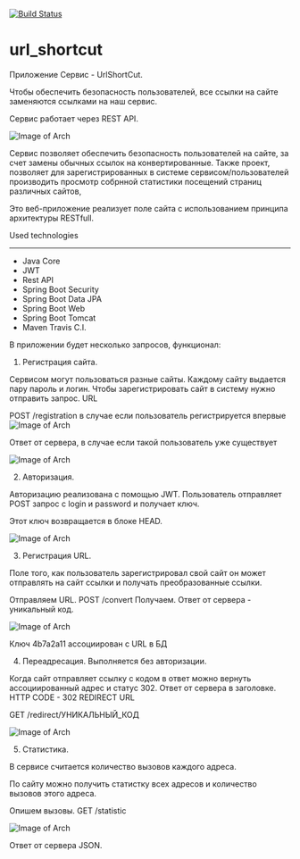 [![Build Status](https://travis-ci.com/SlartiBartFast-art/job4j_tracker.svg?branch=master)](https://travis-ci.com/SlartiBartFast-art/job4j_tracker)


# url_shortcut


Приложение Сервис - UrlShortCut.

Чтобы обеспечить безопасность пользователей, все ссылки на сайте заменяются ссылками на наш сервис.
 
Сервис работает через REST API.

![Image of Arch](https://github.com/SlartiBartFast-art/job4j_tracker/blob/master/image/Screenshot_1.jpg)


Сервис позволяет обеспечить безопасность пользователей на сайте,
за счет замены обычных ссылок на конвертированные.
Также проект, позволяет для зарегистрированных в системе сервисом/пользователей производить просмотр
собрнной статистики посещений страниц различных сайтов,

Это веб-приложение реализует поле сайта с использованием принципа архитектуры RESTfull.

Used technologies
______________________________________________
- Java Core
- JWT
- Rest API
- Spring Boot Security
- Spring Boot Data JPA
- Spring Boot Web
- Spring Boot Tomcat
- Maven
Travis C.I.

В приложении будет несколько запросов, функционал:

1. Регистрация сайта.

Сервисом могут пользоваться разные сайты. Каждому сайту выдается пару пароль и логин.
Чтобы зарегистрировать сайт в систему нужно отправить запрос.
URL

POST /registration
в случае если пользователь регистрируется впервые
![Image of Arch](https://github.com/SlartiBartFast-art/job4j_tracker/blob/master/image/Screenshot_2.jpg)

Ответ от сервера, в случае если такой пользователь уже существует

![Image of Arch](https://github.com/SlartiBartFast-art/job4j_tracker/blob/master/image/Screenshot_3.jpg)

2. Авторизация.

Авторизацию реализована с помощью JWT. 
Пользователь отправляет POST запрос с login и password и получает ключ.

Этот ключ возвращается в блоке HEAD.

![Image of Arch](https://github.com/SlartiBartFast-art/job4j_tracker/blob/master/image/Screenshot_4.jpg)

3. Регистрация URL.

Поле того, как пользователь зарегистрировал свой сайт он может отправлять на сайт ссылки
и получать преобразованные ссылки.

Отправляем URL. POST /convert
Получаем. Ответ от сервера - уникальный код.

![Image of Arch](https://github.com/SlartiBartFast-art/job4j_tracker/blob/master/image/Screenshot_5.jpg)

Ключ 4b7a2a11 ассоциирован с URL в БД

4. Переадресация. Выполняется без авторизации.

Когда сайт отправляет ссылку с кодом в ответ можно вернуть ассоциированный адрес и статус 302.
Ответ от сервера в заголовке. HTTP CODE - 302 REDIRECT URL

GET /redirect/УНИКАЛЬНЫЙ_КОД

![Image of Arch](https://github.com/SlartiBartFast-art/job4j_tracker/blob/master/image/Screenshot_6.jpg)

5. Статистика.

В сервисе считается количество вызовов каждого адреса.

По сайту можно получить статистку всех адресов и количество вызовов этого адреса.

Опишем вызовы. GET /statistic

![Image of Arch](https://github.com/SlartiBartFast-art/job4j_tracker/blob/master/image/Screenshot_1.jpg)

Ответ от сервера JSON.




